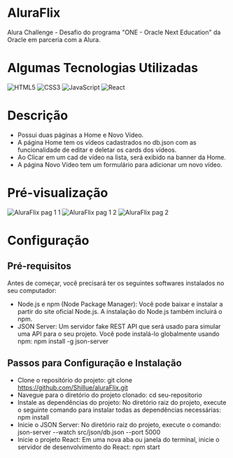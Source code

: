 # AluraFlix
 Alura Challenge - Desafio do programa "ONE - Oracle Next Education" da Oracle em parceria com a Alura.

 # Algumas Tecnologias Utilizadas
![HTML5](https://img.shields.io/badge/HTML-000?style=for-the-badge&logo=html5&logoColor=30A3DC)
![CSS3](https://img.shields.io/badge/CSS3-000?style=for-the-badge&logo=css3&logoColor=E94D5F)
![JavaScript](https://img.shields.io/badge/JavaScript-000?style=for-the-badge&logo=javascript&logoColor=30A3DC)
![React](https://img.shields.io/badge/React-000?style=for-the-badge&logo=react&logoColor=8A2BE2)

# Descrição
- Possui duas páginas a Home e Novo Vídeo.
- A página Home tem os vídeos cadastrados no db.json com as funcionalidade de editar e deletar os cards dos vídeos.
- Ao Clicar em um cad de vídeo na lista, será exibido na banner da Home.
- A página Novo Vídeo tem um formulário para adicionar um novo vídeo.

# Pré-visualização
![AluraFlix pag 1 1](https://github.com/Shillue/aluraFlix/assets/86475008/9570cbd8-bd49-4898-bfea-89f01c38e7bd)
![AluraFlix pag 1 2](https://github.com/Shillue/aluraFlix/assets/86475008/9a8ad24b-ded8-4633-aafd-568ba437f418)
![AluraFlix pag 2](https://github.com/Shillue/aluraFlix/assets/86475008/737407f6-f8a1-4ceb-add0-fdacd2511b36)


# Configuração

## Pré-requisitos
Antes de começar, você precisará ter os seguintes softwares instalados no seu computador:
- Node.js e npm (Node Package Manager): Você pode baixar e instalar a partir do site oficial Node.js. A instalação do Node.js também incluirá o npm.
- JSON Server: Um servidor fake REST API que será usado para simular uma API para o seu projeto. Você pode instalá-lo globalmente usando npm:
 npm install -g json-server

## Passos para Configuração e Instalação
- Clone o repositório do projeto:
git clone https://github.com/Shillue/aluraFlix.git
- Navegue para o diretório do projeto clonado:
cd seu-repositorio
- Instale as dependências do projeto: No diretório raiz do projeto, execute o seguinte comando para instalar todas as dependências necessárias:
npm install
- Inicie o JSON Server: No diretório raiz do projeto, execute o comando:
json-server --watch src/json/db.json --port 5000
- Inicie o projeto React: Em uma nova aba ou janela do terminal, inicie o servidor de desenvolvimento do React:
npm start

